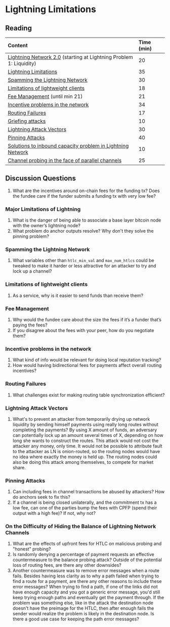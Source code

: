 # Lightning Limitations

## Reading

| Content | Time \(min\) |
| :--- | :--- |
| [Lightning Network 2.0](https://blog.theabacus.io/lightning-network-2-0-b878b9bb356e#:~:text=Lightning%20Problem%201%3A%20Liquidity) \(starting at Lightning Problem 1: Liquidity\) | 20 |
| [Lightning Limitations](http://btctranscripts.com/boltathon/2019-04-06-alex-bosworth-major-limitations/) | 35 |
| [Spamming the Lightning Network](https://github.com/t-bast/lightning-docs/blob/master/spam-prevention.md) | 30 |
| [Limitations of lightweight clients](https://btctranscripts.com/chaincode-labs/chaincode-residency/2019-06-26-fabrice-drouin-limitations-of-lightweight-clients/) | 18 |
| [Fee Management](https://youtu.be/r8S3iELg9_U) \(until min 21\) | 21 |
| [Incentive problems in the network](https://btctranscripts.com/chaincode-labs/chaincode-residency/2018-09-18-alex-bosworth-incentive-problems-in-the-lightning-network/) | 34 |
| [Routing Failures](https://youtu.be/z5vEyvc2vrE) | 17 |
| [Griefing attacks](https://bitcoinmagazine.com/technical/good-griefing-a-lingering-vulnerability-on-lightning-network-that-still-needs-fixing) | 10 |
| [Lightning Attack Vectors](https://btctranscripts.com/chaincode-labs/chaincode-residency/2019-06-25-fabrice-drouin-attack-vectors-of-lightning-network/) | 30 |
| [Pinning Attacks](https://github.com/t-bast/lightning-docs/blob/master/pinning-attacks.md) | 40 |
| [Solutions to inbound capacity problem in Lightning Network](https://medium.com/lightningto-me/practical-solutions-to-inbound-capacity-problem-in-lightning-network-60224aa13393) | 10 |
| [Channel probing in the face of parallel channels](https://s-tikhomirov.github.io/lightning-probing-2/) | 25 |

## Discussion Questions

1. What are the incentives around on-chain fees for the funding tx? Does the fundee care if the funder submits a funding tx with very low fee?

### Major Limitations of Lightning

1. What is the danger of being able to associate a base layer bitcoin node with the owner’s lightning node?
2. What problem do anchor outputs resolve? Why don't they solve the pinning problem?

### Spamming the Lightning Network

1. What variables other than `htlc_min_val` and `max_num_htlcs` could be tweaked to make it harder or less attractive for an attacker to try and lock up a channel?

### Limitations of lightweight clients

1. As a service, why is it easier to send funds than receive them?

### Fee Management

1. Why would the fundee care about the size the fees if it’s a funder that’s paying the fees?
2. If you disagree about the fees with your peer, how do you negotiate them?

### Incentive problems in the network

1. What kind of info would be relevant for doing local reputation tracking?
2. How would having bidirectional fees for payments affect overall routing incentives?

### Routing Failures

1. What challenges exist for making routing table synchronization efficient?

### Lightning Attack Vectors

1. What's to prevent an attacker from temporarily drying up network liquidity by sending himself payments using really long routes without completing the payments? By using X amount of funds, an adversary can potentially lock up an amount several times of X, depending on how long she wants to construct the routes. This attack would not cost the attacker any money, only time. It would not be possible to attribute fault to the attacker as LN is onion-routed, so the routing nodes would have no idea where exactly the money is held up. The routing nodes could also be doing this attack among themselves, to compete for market share.

### Pinning Attacks

1. Can including fees in channel transactions be abused by attackers? How do anchors seek to fix this?
2. If a channel is being closed unilaterally, and the commitment tx has a low fee, can one of the parties bump the fees with CPFP \(spend their output with a high fee\)? If not, why not?

### On the Difficulty of Hiding the Balance of Lightning Network Channels

1. What are the effects of upfront fees for HTLC on malicious probing and "honest" probing?
2. Is randomly denying a percentage of payment requests an effective countermeasure to the balance probing attack? Outside of the potential loss of routing fees, are there any other downsides?
3. Another countermeasure was to remove error messages when a route fails. Besides having less clarity as to why a path failed when trying to find a route for a payment, are there any other reasons to include these error messages? When trying to find a path, if one of the links did not have enough capacity and you got a generic error message, you'd still keep trying enough paths and eventually get the payment through. If the problem was something else, like in the attack the destination node doesn't have the preimage for the HTLC, then after enough fails the sender would realize the problem is likely in the destination node. Is there a good use case for keeping the path error messages?
